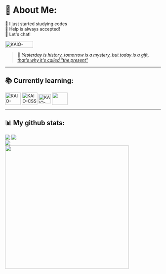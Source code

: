 



  
  <div>
<h1>🙊 About Me: </h1>
  <p>
  🔭 I just started studying codes <br>🤝 Help is always accepted!<br>💬 Let's chat!<br> 
    
  <a href="https://www.linkedin.com/in/kaio-mendes-6bb1a22b6/" target="_blank" rel="external"><img align="center" alt="KAIO-LINKEDIN" height="22,5" width="90" src="https://img.shields.io/badge/LinkedIn-0077B5?style=for-the-badge&logo=linkedin&logoColor=white"></a>
  </a>
    <blockquote>🌱 <em><a href="https://www.youtube.com/watch?v=HeOLas58buw" target="_blank" rel="external">Yesterday is history, tomorrow is a mystery, but today is a gift, that's why it's called "the present"</a></em></blockquote>
  </p>
    
  </div>

<hr>

<div> 
<h2>📚 Currently learning:</h2>

<img align="center" alt="KAIO-HTML" height="40" width="50" src="https://cdn.jsdelivr.net/gh/devicons/devicon@latest/icons/html5/html5-original-wordmark.svg">
  
<img align="center" alt="KAIO-CSS" height="40" width="50" src="https://cdn.jsdelivr.net/gh/devicons/devicon@latest/icons/css3/css3-original-wordmark.svg">

<img align="center" alt="KAIO-CSS" height="30" width="40" src="https://cdn.jsdelivr.net/gh/devicons/devicon@latest/icons/javascript/javascript-original.svg">

<img src="https://cdn.jsdelivr.net/gh/devicons/devicon@latest/icons/python/python-original.svg" align="center" width="50" height="40" />
          
  
</div>

<hr>
<h2>📊 My github stats:</h2>
<div>
  
  ![](https://github-readme-stats.vercel.app/api?username=kaiokrl&theme=prussian&hide_border=false&include_all_commits=true&count_private=true)
  ![](https://github-readme-streak-stats.herokuapp.com/?user=kaiokrl&theme=prussian&hide_border=false)<br>
  ![](https://github-readme-stats.vercel.app/api/top-langs/?username=kaiokrl&theme=prussian&hide_border=false&include_all_commits=true&count_private=true&layout=compact)<br>
  <img src="https://cdn.discordapp.com/attachments/861956515678388248/1231323750595694733/2e6b4537f03290cbdcf32566d34cd4db.gif?ex=66368a9b&is=6624159b&hm=1a240763f17fb3221d17d5d671a26dd4ea1233f741f061a0f0039d32a143d390&" align="left" width="400px">

</div>





